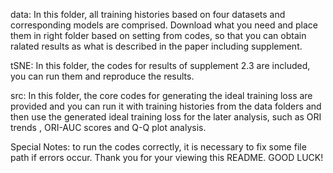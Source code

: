 data: In this folder, all training histories based on four datasets and corresponding models are comprised. Download what you need and place them in right folder based on setting from codes, so that you can obtain ralated results as what is described in the paper including supplement.

tSNE: In this folder, the codes for results of supplement 2.3 are included, you can run them and reproduce the results.

src: In this folder, the core codes for generating the ideal training loss are provided and you can run it with training histories from the data folders and then use the generated ideal training loss for the later analysis, such as ORI trends , ORI-AUC scores and Q-Q plot analysis.

Special Notes: to run the codes correctly, it is necessary to fix some file path if errors occur.
Thank you for your viewing this README. GOOD LUCK!
